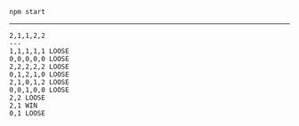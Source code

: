 ``npm start``

---

```
2,1,1,2,2
---
1,1,1,1,1 LOOSE
0,0,0,0,0 LOOSE
2,2,2,2,2 LOOSE
0,1,2,1,0 LOOSE
2,1,0,1,2 LOOSE
0,0,1,0,0 LOOSE
2,2 LOOSE
2,1 WIN
0,1 LOOSE
```